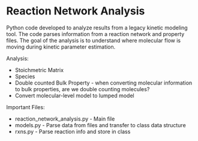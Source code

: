 # Reaction Network Analysis

Python code developed to analyze results from a legacy kinetic modeling tool. The code parses information from a reaction network and property files. The goal of the analysis is to understand where molecular flow is moving during kinetic parameter estimation.

Analysis:
 - Stoichmetric Matrix
 - Species
 - Double counted Bulk Property - when converting molecular information to bulk properties, are we double counting molecules? 
 - Convert molecular-level model to lumped model

Important Files:
  * reaction_network_analysis.py - Main file
  * models.py - Parse data from files and transfer to class data structure
  * rxns.py - Parse reaction info and store in class
